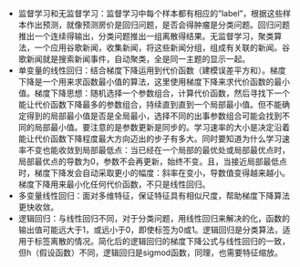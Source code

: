 * 监督学习和无监督学习：监督学习中每个样本都有相应的“label”，根据这些样本作出预测，就像预测房价是回归问题，是否会得肿瘤是分类问题。回归问题推出一个连续得输出，分类问题推出一组离散得结果。无监督学习，聚类算法，一个应用谷歌新闻，收集新闻，将这些新闻分组，组成有关联的新闻。谷歌新闻就是搜索新闻事件，自动聚类，全是同一主题的显示一起。
* 单变量的线性回归：结合梯度下降运用到代价函数（建模误差平方和）。梯度下降是一个用来求函数最小值的算法，这里使用梯度下降来求代价函数的最小值。梯度下降思想：随机选择一个参数组合，计算代价函数，然后寻找下一个能让代价函数下降最多的参数组合，持续直到直到一个局部最小值。但不能确定得到的局部最小值是否是全局最小，选择不同的出事参数组合可能会找到不同的局部最小值。要注意的是参数更新是同步的。学习速率的大小是决定沿着能让代价函数下降程度最大方向迈出的步子有多大。同时要知道为什么学习速率不变也能收敛到局部最低点：当已经在一个局部的最优处或局部最优点时，局部最优点的导数为0，参数不会再更新，始终不变。且，当接近局部最低点时，梯度下降发会自动采取更小的幅度：斜率在变小，导数值变得越来越小。梯度下降用来最小化任何代价函数，不只是线性回归。
* 多变量线性回归：面对多维特征，保证特征具有相似尺度，帮助梯度下降算法更快收敛。
* 逻辑回归：与线性回归不同，对于分类问题，用线性回归来解决的化，函数的输出值可能远大于1，或远小于0，即使标签为0或1。逻辑回归是分类算法，适用于标签离散的情况。简化后的逻辑回归的梯度下降公式与线性回归的一致，但h（假设函数）不同，逻辑回归是sigmod函数，同理，也需要特征缩放。
